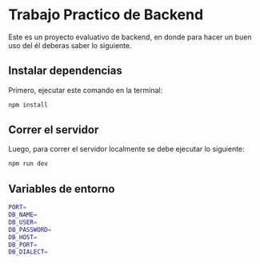 # Trabajo Practico de Backend

Este es un proyecto evaluativo de backend, en donde para hacer un buen uso del él deberas saber lo siguiente.

## Instalar dependencias
Primero, ejecutar este comando en la terminal:
```bash
npm install
```

## Correr el servidor
Luego, para correr el servidor localmente se debe ejecutar lo siguiente:
```bash
npm run dev
```

## Variables de entorno
```bash
PORT=
DB_NAME=
DB_USER=
DB_PASSWORD=
DB_HOST=
DB_PORT=
DB_DIALECT=
```
